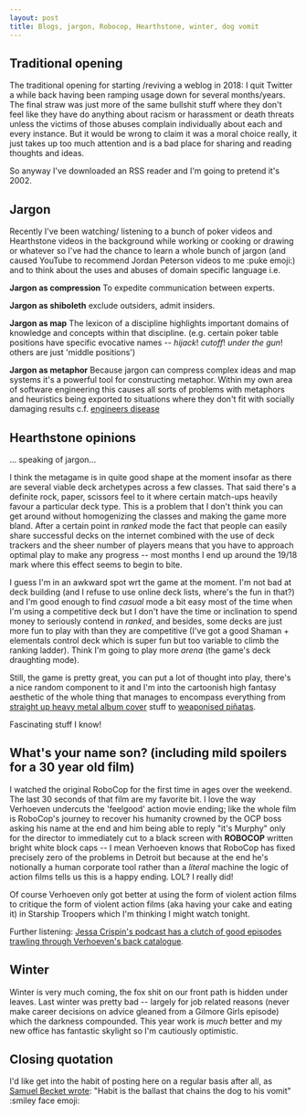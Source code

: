 ```yaml
---
layout: post
title: Blogs, jargon, Robocop, Hearthstone, winter, dog vomit
---
```


## Traditional opening

The traditional opening for starting /reviving a weblog in 2018: I quit Twitter a while back having been ramping usage down for several months/years. The final straw was just more of the same bullshit stuff where they don't feel like they have do anything about racism or harassment or death threats unless the victims of those abuses complain individually about each and every instance. But it would be wrong to claim it was a moral choice really, it just takes up too much attention and is a bad place for sharing and reading thoughts and ideas.

So anyway I've downloaded an RSS reader and I'm going to pretend it's 2002.

## Jargon

Recently I've been watching/ listening to a bunch of poker videos and Hearthstone videos in the background while working or cooking or drawing or whatever so I've had the chance to learn a whole bunch of jargon (and caused YouTube to recommend Jordan Peterson videos to me :puke emoji:) and to think about the uses and abuses of domain specific language i.e.

__Jargon as compression__ To expedite communication between experts.

__Jargon as shiboleth__ exclude outsiders, admit insiders.

__Jargon as map__ The lexicon of a discipline highlights important domains of knowledge and concepts within that discipline. (e.g. certain poker table positions have specific evocative names -- _hijack_! _cutoff_! _under the gun_! others are just 'middle positions')

__Jargon as metaphor__ Because jargon can compress complex ideas and map systems it's a powerful tool for constructing metaphor. Within my own area of software engineering this causes all sorts of problems with metaphors and heuristics being exported to situations where they don't fit with socially damaging results c.f. <a href="https://ask.metafilter.com/297591/Origin-of-the-term-Engineers-Disease">engineers disease</a> 

## Hearthstone opinions

... speaking of jargon... 

I think the metagame is in quite good shape at the moment insofar as there are several viable deck archetypes across a few classes. That said there's a definite rock, paper, scissors feel to it where certain match-ups heavily favour a particular deck type. This is a problem that I don't think you can get around without homogenizing the classes and making the game more bland. After a certain point in _ranked_ mode the fact that people can easily share successful decks on the internet combined with the use of deck trackers and the sheer number of players means that you have to approach optimal play to make any progress -- most months I end up around the 19/18 mark where this effect seems to begin to bite. 

I guess I'm in an awkward spot wrt the game at the moment. I'm not bad at deck building (and I refuse to use online deck lists, where's the fun in that?) and I'm good enough to find _casual_ mode a bit easy most of the time when I'm using a competitive deck but I don't have the time or inclination to spend money to seriously contend in _ranked_, and besides, some decks are just more fun to play with than they are competitive (I've got a good Shaman + elementals control deck which is super fun but too variable to climb the ranking ladder). Think I'm going to play more _arena_ (the game's deck draughting mode). 

Still, the game is pretty great, you can put a lot of thought into play, there's a nice random component to it and I'm into the cartoonish high fantasy aesthetic of the whole thing that manages to encompass everything from [straight up heavy metal album cover](https://d1u5p3l4wpay3k.cloudfront.net/hearthstone_gamepedia/1/17/Lord_Jaraxxus%28482%29.png?version=d3e5eddc4c6116141e93b9115be19647) stuff to [weaponised piñatas](https://media-hearth.cursecdn.com/avatars/376/471/636688327667340402.gif).

Fascinating stuff I know!

## What's your name son? (including mild spoilers for a 30 year old film)

I watched the original RoboCop for the first time in ages over the weekend. The last 30 seconds of that film are my favorite bit. I love the way Verhoeven undercuts the 'feelgood' action movie ending; like the whole film is RoboCop's journey to recover his humanity crowned by the OCP boss asking his name at the end and him being able to reply "it's Murphy" only for the director to immediately cut to a black screen with __ROBOCOP__ written bright white block caps -- I mean Verhoeven knows that RoboCop has fixed precisely zero of the problems in Detroit but because at the end he's notionally a human corporate tool rather than a _literal_ machine the logic of action films tells us this is a happy ending. LOL? I really did! 

Of course Verhoeven only got better at using the form of violent action films to critique the form of violent action films (aka having your cake and eating it) in Starship Troopers which I'm thinking I might watch tonight. 

Further listening: [Jessa Crispin's podcast has a clutch of good episodes trawling through Verhoeven's back catalogue](http://foreverdogproductions.com/fdpn/podcasts/public-intellectual/).

## Winter

Winter is very much coming, the fox shit on our front path is hidden under leaves. Last winter was pretty bad -- largely for job related reasons (never make career decisions on advice gleaned from a Gilmore Girls episode) which the darkness compounded. This year work is _much_ better and my new office has fantastic skylight so I'm cautiously optimistic.

## Closing quotation

I'd like get into the habit of posting here on a regular basis after all, as [Samuel Becket wrote](https://en.wikipedia.org/wiki/Proust_%28Beckett_essay%29):  "Habit is the ballast that chains the dog to his vomit" :smiley face emoji:
